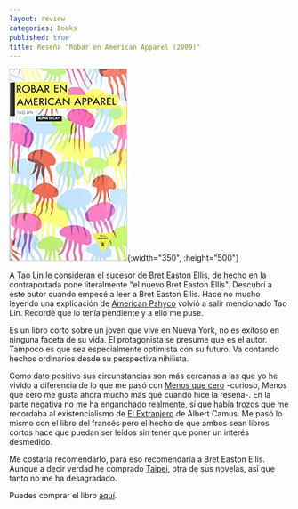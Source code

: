 ```yaml
---
layout: review
categories: Books
published: true
title: Reseña "Robar en American Apparel (2009)"
---
```

![](/assets/robarenamericanapparel26heroesmodernos.jpg){:width="350", :height="500"}

A Tao Lin le consideran el sucesor de Bret Easton Ellis, de hecho en la contraportada pone literalmente "el nuevo Bret Easton Ellis". Descubrí a este autor cuando empecé a leer a Bret Easton Ellis. Hace no mucho leyendo una explicación de [American Pshyco](https://www.amazon.es/dp/B01N4US75A) volvió a salir mencionado Tao Lin. Recordé que lo tenía pendiente y a ello me puse.

Es un libro corto sobre un joven que vive en Nueva York, no es exitoso en ninguna faceta de su vida. El protagonista se presume que es el autor. Tampoco es que sea especialmente optimista con su futuro. Va contando hechos ordinarios desde su perspectiva nihilista.

Como dato positivo sus circunstancias son más cercanas a las que yo he vivido a diferencia de lo que me pasó con [Menos que cero](/books/2017/03/14/resena-menos-que-cero.html) -curioso, Menos que cero me gusta ahora mucho más que cuando hice la reseña-. En la parte negativa no me ha enganchado realmente, sí que había trozos que me recordaba al existencialismo de [El Extranjero](https://www.amazon.es/dp/8420669784) de Albert Camus. Me pasó lo mismo con el libro del francés pero el hecho de que ambos sean libros cortos hace que puedan ser leídos sin tener que poner un interés desmedido.

Me costaría recomendarlo, para eso recomendaría a Bret Easton Ellis. Aunque a decir verdad he comprado [Taipei](https://www.amazon.es/dp/8492837659), otra de sus novelas, así que tanto no me ha desagradado.

Puedes comprar el libro [aquí](https://amazon.es/dp/8492837446).
